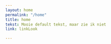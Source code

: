 ```yaml
---
layout: home
permalink: "/home"
title: home
tekst: Mooie default tekst, maar zie ik niet
link: linkLook

---
```

